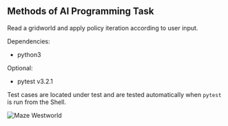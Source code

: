 ## Methods of AI Programming Task

Read a gridworld and apply policy iteration according to user input.

Dependencies:
+ python3

Optional:
+ pytest v3.2.1 

Test cases are located under test and are tested automatically when
`pytest`
is run from the Shell.

![Maze Westworld](https://images.duckduckgo.com/iu/?u=https%3A%2F%2Fi.redd.it%2Ftz1bngoyiw1y.jpg&f=1)